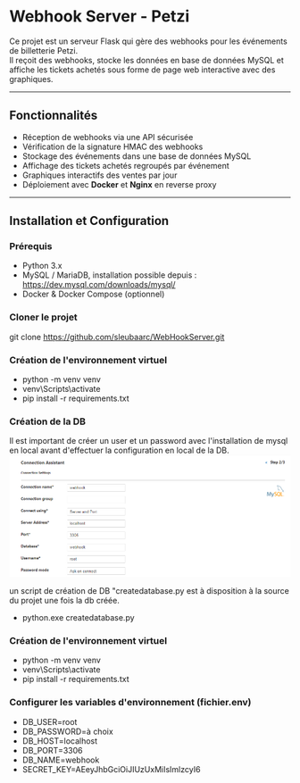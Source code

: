 # Webhook Server - Petzi

Ce projet est un serveur Flask qui gère des webhooks pour les événements de billetterie Petzi.  
Il reçoit des webhooks, stocke les données en base de données MySQL et affiche les tickets achetés sous forme de page web interactive avec des graphiques.

---

## Fonctionnalités

- Réception de webhooks via une API sécurisée
- Vérification de la signature HMAC des webhooks
- Stockage des événements dans une base de données MySQL
- Affichage des tickets achetés regroupés par événement
- Graphiques interactifs des ventes par jour
- Déploiement avec **Docker** et **Nginx** en reverse proxy

---

## Installation et Configuration

### **Prérequis**
- Python 3.x
- MySQL / MariaDB, installation possible depuis : https://dev.mysql.com/downloads/mysql/
- Docker & Docker Compose (optionnel)

### **Cloner le projet**
git clone https://github.com/sleubaarc/WebHookServer.git

### **Création de l'environnement virtuel**
- python -m venv venv
- venv\Scripts\activate
- pip install -r requirements.txt

### **Création de la DB**
Il est important de créer un user et un password avec l'installation de mysql en local avant d'effectuer la configuration en local de la DB.
![alt text](image.png)

un script de création de DB "createdatabase.py est à disposition à la source du projet une fois la db créée.
- python.exe createdatabase.py

### **Création de l'environnement virtuel**
- python -m venv venv
- venv\Scripts\activate
- pip install -r requirements.txt

### **Configurer les variables d'environnement (fichier.env)**
- DB_USER=root
- DB_PASSWORD=à choix
- DB_HOST=localhost
- DB_PORT=3306
- DB_NAME=webhook
- SECRET_KEY=AEeyJhbGciOiJIUzUxMiIsImlzcyI6